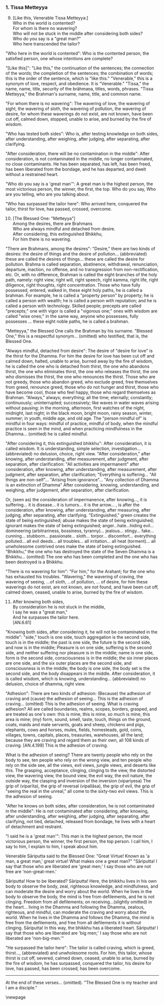 ### 1. Tissa Metteyya

9. [Like this, Venerable Tissa Metteyya:]  
Who in the world is contented?  
For whom is there no wavering?  
Who will not be stuck in the middle after considering both sides?  
Who do you say is a "great man?"  
Who here transcended the tailor?

"Who here in the world is contented": Who is the contented person, the
satisfied person, one whose intentions are complete?

"[Like this]": "Like this," the continuation of the sentences; the connection
of the words; the completion of the sentences; the combination of words; this is
the order of the sentence, which is "like this." "Venerable," this is a synonym
of love, respect, and obedience. It is "Venerable." "Tissa," the name, name,
title, security of the brāhmaṇa, titles, words, phrases. "Tissa Metteyya," the
Brahman's surname, name, title, and common name.

"For whom there is no wavering": The wavering of love, the wavering of sight,
the wavering of sloth, the wavering of pollution, the wavering of desire, for
whom these waverings do not exist, are not known, have been cut off, calmed
down, stopped, unable to arise, and burned by the fire of wisdom.

"Who has tested both sides": Who is, after testing knowledge on both sides,
after understanding, after weighing, after judging, after separating, after
clarifying.

"After consideration, there will be no contamination in the middle": After
consideration, is not contaminated in the middle, no longer contaminated, no
close contaminants. He has been separated, has left, has been freed, has been
liberated from the bondage, and he has departed, and dwelt without a restrained
heart.

"Who do you say is a 'great man'": A great man is the highest person, the most
victorious person, the winner, the first, the top. Who do you say, Who are you
telling, who are you talking about.

"Who has surpassed the tailor here": Who arrived here, conquered the tailor,
thirst for love, has passed, crossed, overcome.

10. [The Blessed One: "Metteyya"]  
Among the desires, there are Brahmans  
Who are always mindful and detached from desire.  
After considering, this extinguished Bhikkhu,  
For him there is no wavering.

"There are Brahmans, among the desires": "Desire," there are two kinds of
desires: the desire of things and the desire of pollution... (abbreviated) these
are called the desires of things... these are called the desire for pollution.
Brahma is called separation, abstinence, withdrawal, renunciation, departure,
inaction, no offense, and no transgression from non-rectification, etc. Or, with
no difference, Brahman is called the eight branches of the holy path, namely:
right view, right will, right speech, right kamma, right life, right diligence,
right thoughts, right concentration. Those who have fully possessed, entered,
walked in, these eight holy paths, he is called a brahman. For example, he is
called a "property person" by property; he is called a person with wealth; he is
called a person with reputation; and he is called a person with technology.
Skilled people; precepts are called "precepts;" one with vigor is called a
"vigorous one;" ones with wisdom are called "wise ones;" in the same way, anyone
who possesses, fully possesses ... these eight noble paths, he is called a
brahman.

"Metteyya," the Blessed One calls the Brahman by his surname. "Blessed One,"
this is a respectful synonym... (omitted) who testified, that is, the Blessed
One.

"Always mindful, detached from desire": The desire of "desire for love" is the
thirst for the Dhamma. For him the desire for love has been cut off and calmed
down, halted, unable to arise, burned away by the fire of wisdom, he is called
the one who is detached from thirst, the one who abandons thirst, the one who
eliminates thirst, the one who releases the thirst, the one who dismisses the
thirst, the one who renounces the thirst. Those who are not greedy, those who
abandon greed, who exclude greed, free themselves from greed, renounce greed,
those who do not hunger and thirst, those who have become cool, those who feel
happy, those who regard themselves as Brahman. "Always," always; everything; all
the time; eternally; constantly; continuously; uninterrupted; successively; like
waves in water waves arising without pausing; in the morning, afternoon, first
watches of the night, midnight, last night; in the black moon, bright moon,
rainy season, winter, summer; in youth, middle age, and old age. The "person
mindful of" is mindful in four ways: mindful of practice, mindful of body, when
the mindful practice is seen in the mind, and when practicing mindfulness in the
Dhamma... (omitted) he is called mindful.

"After considering it, this extinguished bhikkhu": After consideration, it is
called wisdom. It is understanding, simple selection, investigation...
(abbreviated) no delusion, choice, right view. "After consideration," after
knowing, after understanding, after measurement, after judgment, after
separation, after clarification: "All activities are impermanent" after
consideration, after knowing, after understanding, after measurement, after
judgment, after separation, after clarification; "Everything is suffering...
"All things are non-self"... "Arising from ignorance"... "Any collection of
Dhamma is an extinction of Dhamma" After considering, knowing, understanding,
and weighing, after judgement, after separation, after clarification.

Or, (seen as) the consideration of impermanence, after knowing..., it is
suffering... it is disease... it is tumors... it is the arrow... , is after the
consideration, after knowing, after understanding, after measuring, after
judging, after separating, after clarifying. "Extinguished," green creates the
state of being extinguished; abuse makes the state of being extinguished;
ignorant makes the state of being extinguished; anger...hate...hiding evil...
domineering (arbitrariness, bossiness, tyranny)... jealous... stingy... fake...
cunning... stubborn... passionate... sloth... torpor... discomfort... everything
polluted... all evil deeds... all troubles... all irritation... all heat
(torment)... all unwholesome contrived ones make the state of being
extinguished. "Bhikkhu," the one who has destroyed the state of the Seven Dhamma
is a Bhikkhu... (omitted) The one who has been completed and the one who has
been destroyed is a Bhikkhu.

"There is no wavering for him": "For him," for the Arahant; for the one who has
exhausted his troubles. "Wavering," the wavering of craving, the wavering of
seeing, ...of sloth, ...of pollution, ... of desire, for him these waverings do
not exist, are not known, are not found, and have been cut off, calmed down,
ceased, unable to arise, burned by the fire of wisdom.

11. After knowing both sides,  
By consideration he is not stuck in the middle,  
I say he was a "great man,"  
And he surpasses the tailor here.  
[AN.6.61]

"Knowing both sides, after considering it, he will not be contaminated in the
middle": "side," touch is one side, touch aggregation is the second side, touch
is in the middle; the past is one side, the future is the second side, and now
is in the middle; Pleasure is on one side, suffering is the second side, and
neither suffering nor pleasure is in the middle; name is one side, form is the
second side, consciousness is in the middle; the six inner places are one side,
and the six outer places are the second side, and consciousness is in the
middle; the body is one side, the body set is the second side, and the body
disappears in the middle. After consideration, it is called wisdom, which is
knowing, understanding... (abbreviated) no delusion, choice of dhamma, right
view.

"Adhesion": There are two kinds of adhesion: (Because) the adhesion of craving
and (cause) the adhesion of seeing... This is the adhesion of craving...
(omitted) This is the adhesion of seeing. What is craving adhesion? All are
called boundaries, realms, scopes, borders, grasped, and are treated as one's
own: this is mine, this is mine, so much is mine, this area is mine; (my) form,
sound, smell, taste, touch, things on the ground, coats, maids and male
servants, goats and sheep, chickens and pigs, elephants, cows and horses, mules,
fields, homesteads, gold, coins, villages, towns, capitals, places, treasuries,
warehouses, all the land; because they are craving and regard them as their own,
all 108 kinds of craving. [AN.4.199] This is the adhesion of craving.

What is the adhesion of seeing? There are twenty people who rely on the body to
see, ten people who rely on the wrong view, and ten people who rely on the side
see, all the views, evil views, jungle views, and deserts like this. The
grasping, acceptance, clinging, clinging to the view, the distorted view, the
wavering view, the bound view, the evil way, the evil nature, the outside way,
the clasping and inversion of the inversion (vipariyesa) The grip of (viparīta),
the grip of reversal (vipallāsa), the grip of evil, the grip of "seeing the real
in the unreal," all come to the sixty-two evil views. This is the adhesion of
seeing.

"After he knows on both sides, after consideration, he is not contaminated in
the middle": He is not contaminated after considering, after knowing, after
understanding, after weighing, after judging, after separating, after
clarifying, not tied, detached, released from bondage, he lives with a heart of
detachment and restraint.

"I said he is a 'great man'": This man is the highest person, the most
victorious person, the winner, the first person, the top person. I call him, I
say to him, I explain to him, I speak about him.

Venerable Sāriputta said to the Blessed One: "Great Virtue! Known as 'a man, a
great man,' great virtue! What makes one a great man?" "Sāriputta! I say that
those who are liberated are 'great men;' I say those who are not free are
'non-great-men.'

Sāriputta! How to be liberated? Sāriputta! Here, the bhikkhu lives in his own
body to observe the body, zeal, righteous knowledge, and mindfulness, and can
moderate the desire and worry about the world. When he lives in the body to
observe the body, the mind is free from defilements, and he is not clinging.
Freedom from all defilements; on receiving...(slightly omitted) in the heart...
living in the Dhamma and following the Dhamma, zealous, righteous, and mindful,
can moderate the craving and worry about the world. When he lives in the Dhamma
and follows the Dhamma, the mind is free from the defilements, and free from all
defilements it is without clinging. Sāriputta! In this way, the bhikkhu has a
liberated heart. Sāriputta! I say that those who are liberated are 'big men;' I
say those who are not liberated are 'non-big-men.'"

"He surpassed the tailor here": The tailor is called craving, which is greed,
thirst..., (abbreviated) and unwholesome roots. For him, this tailor, whose
thirst is cut off, severed, calmed down, ceased, unable to arise, burned by the
fire of wisdom, he has surpassed, conquered the tailor, his desire for love, has
passed, has been crossed, has been overcome.

---

At the end of these verses... (omitted). "The Blessed One is my teacher and I am
a disciple."

\newpage
